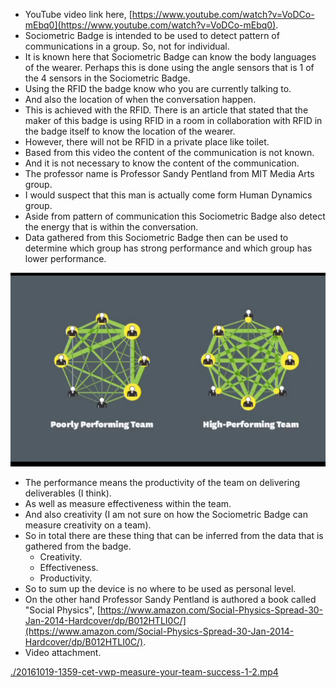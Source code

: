 * YouTube video link here, [https://www.youtube.com/watch?v=VoDCo-mEbq0](https://www.youtube.com/watch?v=VoDCo-mEbq0).
* Sociometric Badge is intended to be used to detect pattern of communications in a group. So, not for individual.
* It is known here that Sociometric Badge can know the body languages of the wearer. Perhaps this is done using the angle sensors that is 1 of the 4 sensors in the Sociometric Badge.
* Using the RFID the badge know who you are currently talking to.
* And also the location of when the conversation happen.
* This is achieved with the RFID. There is an article that stated that the maker of this badge is using RFID in a room in collaboration with RFID in the badge itself to know the location of the wearer.
* However, there will not be RFID in a private place like toilet.
* Based from this video the content of the communication is not known.
* And it is not necessary to know the content of the communication.
* The professor name is Professor Sandy Pentland from MIT Media Arts group.
* I would suspect that this man is actually come form Human Dynamics group.
* Aside from pattern of communication this Sociometric Badge also detect the energy that is within the conversation.
* Data gathered from this Sociometric Badge then can be used to determine which group has strong performance and which group has lower performance.

![./20161019-1359-cet-vwp-measure-your-team-success-1-1.png](./20161019-1359-cet-vwp-measure-your-team-success-1-1.png)

* The performance means the productivity of the team on delivering deliverables (I think).
* As well as measure effectiveness within the team.
* And also creativity (I am not sure on how the Sociometric Badge can measure creativity on a team).
* So in total there are these thing that can be inferred from the data that is gathered from the badge.
    * Creativity.
    * Effectiveness.
    * Productivity.
* So to sum up the device is no where to be used as personal level.
* On the other hand Professor Sandy Pentland is authored a book called "Social Physics", [https://www.amazon.com/Social-Physics-Spread-30-Jan-2014-Hardcover/dp/B012HTLI0C/](https://www.amazon.com/Social-Physics-Spread-30-Jan-2014-Hardcover/dp/B012HTLI0C/).
* Video attachment.

[./20161019-1359-cet-vwp-measure-your-team-success-1-2.mp4](./20161019-1359-cet-vwp-measure-your-team-success-1-2.mp4)